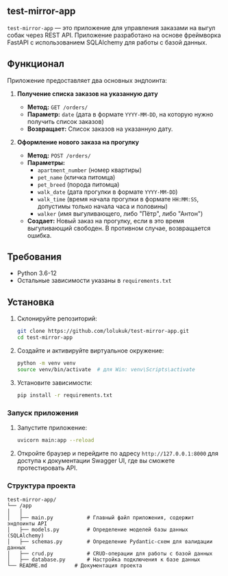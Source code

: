## test-mirror-app

`test-mirror-app` — это приложение для управления заказами на выгул собак через REST API. Приложение разработано на основе фреймворка FastAPI с использованием SQLAlchemy для работы с базой данных.

## Функционал

Приложение предоставляет два основных эндпоинта:

1. **Получение списка заказов на указанную дату**
   - **Метод:** `GET /orders/`
   - **Параметр:** `date` (дата в формате `YYYY-MM-DD`, на которую нужно получить список заказов)
   - **Возвращает:** Список заказов на указанную дату.

2. **Оформление нового заказа на прогулку**
   - **Метод:** `POST /orders/`
   - **Параметры:** 
     - `apartment_number` (номер квартиры)
     - `pet_name` (кличка питомца)
     - `pet_breed` (порода питомца)
     - `walk_date` (дата прогулки в формате `YYYY-MM-DD`)
     - `walk_time` (время начала прогулки в формате `HH:MM:SS`, допустимы только начала часа и половины)
     - `walker` (имя выгуливающего, либо "Пётр", либо "Антон")
   - **Создает:** Новый заказ на прогулку, если в это время выгуливающий свободен. В противном случае, возвращается ошибка.

## Требования

- Python 3.6-12
- Остальные зависимости указаны в `requirements.txt`

## Установка

1. Склонируйте репозиторий:

   ```bash
   git clone https://github.com/lolukuk/test-mirror-app.git
   cd test-mirror-app
   ```

2. Создайте и активируйте виртуальное окружение:

   ```bash
   python -m venv venv
   source venv/bin/activate  # для Win: venv\Scripts\activate
   ```

3. Установите зависимости:

   ```bash
   pip install -r requirements.txt
   ```

### Запуск приложения

1. Запустите приложение:

   ```bash
   uvicorn main:app --reload
   ```

2. Откройте браузер и перейдите по адресу `http://127.0.0.1:8000` для доступа к документации Swagger UI, где вы сможете протестировать API.

### Структура проекта

```plaintext
test-mirror-app/
└── /app
│   │
│   ├── main.py           # Главный файл приложения, содержит эндпоинты API
│   ├── models.py         # Определение моделей базы данных (SQLAlchemy)
│   ├── schemas.py        # Определение Pydantic-схем для валидации данных
│   ├── crud.py           # CRUD-операции для работы с базой данных
│   ├── database.py       # Настройка подключения к базе данных
└── README.md         # Документация проекта
```
